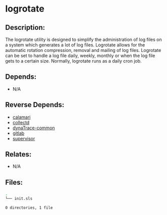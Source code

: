 # logrotate

## Description:

The logrotate utility is designed to simplify the administration of log files on a system which generates a lot of log files.  Logrotate allows for the automatic rotation compression, removal and mailing of log files.  Logrotate can be set to handle a log file daily, weekly, monthly or when the log file gets to a certain size.  Normally, logrotate runs as a daily cron job.

## Depends:

  -  N/A

## Reverse Depends:

  -  [calamari](/salt/calamari)
  -  [collectd](/salt/collectd)
  -  [dynaTrace-common](/salt/dynaTrace-common)
  -  [gitlab](/salt/gitlab)
  -  [supervisor](/salt/supervisor)

## Relates:

  -  N/A

## Files:

```bash
.
└── init.sls

0 directories, 1 file
```
